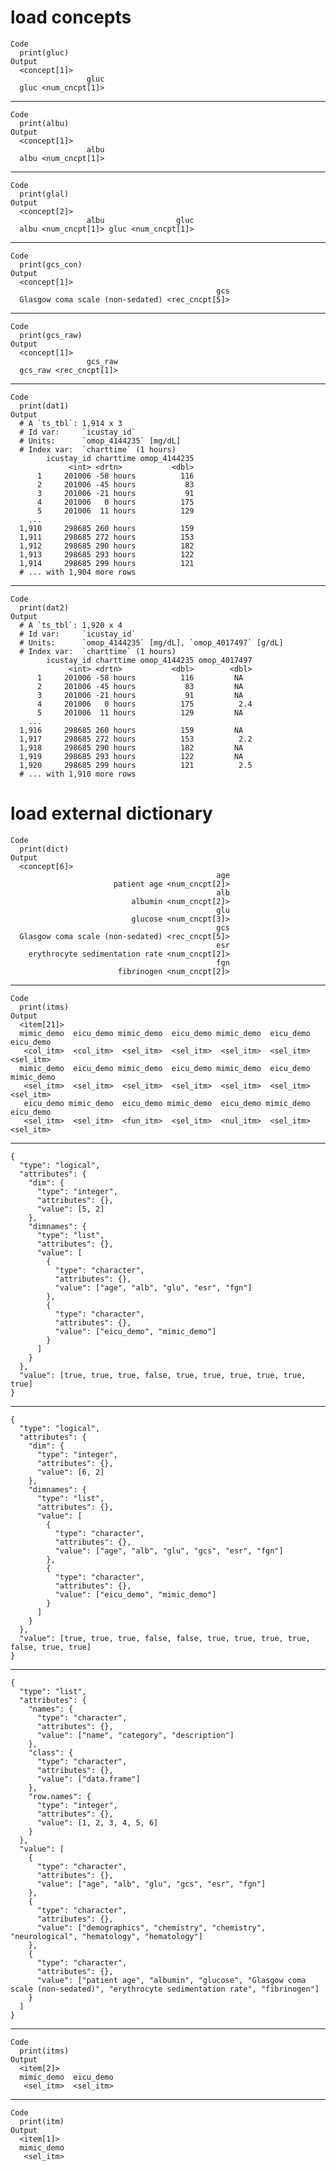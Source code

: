 # load concepts

    Code
      print(gluc)
    Output
      <concept[1]>
                     gluc 
      gluc <num_cncpt[1]> 

---

    Code
      print(albu)
    Output
      <concept[1]>
                     albu 
      albu <num_cncpt[1]> 

---

    Code
      print(glal)
    Output
      <concept[2]>
                     albu                gluc 
      albu <num_cncpt[1]> gluc <num_cncpt[1]> 

---

    Code
      print(gcs_con)
    Output
      <concept[1]>
                                                  gcs 
      Glasgow coma scale (non-sedated) <rec_cncpt[5]> 

---

    Code
      print(gcs_raw)
    Output
      <concept[1]>
                     gcs_raw 
      gcs_raw <rec_cncpt[1]> 

---

    Code
      print(dat1)
    Output
      # A `ts_tbl`: 1,914 x 3
      # Id var:     `icustay_id`
      # Units:      `omop_4144235` [mg/dL]
      # Index var:  `charttime` (1 hours)
            icustay_id charttime omop_4144235
                 <int> <drtn>           <dbl>
          1     201006 -58 hours          116
          2     201006 -45 hours           83
          3     201006 -21 hours           91
          4     201006   0 hours          175
          5     201006  11 hours          129
        ...
      1,910     298685 260 hours          159
      1,911     298685 272 hours          153
      1,912     298685 290 hours          182
      1,913     298685 293 hours          122
      1,914     298685 299 hours          121
      # ... with 1,904 more rows

---

    Code
      print(dat2)
    Output
      # A `ts_tbl`: 1,920 x 4
      # Id var:     `icustay_id`
      # Units:      `omop_4144235` [mg/dL], `omop_4017497` [g/dL]
      # Index var:  `charttime` (1 hours)
            icustay_id charttime omop_4144235 omop_4017497
                 <int> <drtn>           <dbl>        <dbl>
          1     201006 -58 hours          116         NA
          2     201006 -45 hours           83         NA
          3     201006 -21 hours           91         NA
          4     201006   0 hours          175          2.4
          5     201006  11 hours          129         NA
        ...
      1,916     298685 260 hours          159         NA
      1,917     298685 272 hours          153          2.2
      1,918     298685 290 hours          182         NA
      1,919     298685 293 hours          122         NA
      1,920     298685 299 hours          121          2.5
      # ... with 1,910 more rows

# load external dictionary

    Code
      print(dict)
    Output
      <concept[6]>
                                                  age 
                           patient age <num_cncpt[2]> 
                                                  alb 
                               albumin <num_cncpt[2]> 
                                                  glu 
                               glucose <num_cncpt[3]> 
                                                  gcs 
      Glasgow coma scale (non-sedated) <rec_cncpt[5]> 
                                                  esr 
        erythrocyte sedimentation rate <num_cncpt[2]> 
                                                  fgn 
                            fibrinogen <num_cncpt[2]> 

---

    Code
      print(itms)
    Output
      <item[21]>
      mimic_demo  eicu_demo mimic_demo  eicu_demo mimic_demo  eicu_demo  eicu_demo 
       <col_itm>  <col_itm>  <sel_itm>  <sel_itm>  <sel_itm>  <sel_itm>  <sel_itm> 
      mimic_demo  eicu_demo mimic_demo  eicu_demo mimic_demo  eicu_demo mimic_demo 
       <sel_itm>  <sel_itm>  <sel_itm>  <sel_itm>  <sel_itm>  <sel_itm>  <sel_itm> 
       eicu_demo mimic_demo  eicu_demo mimic_demo  eicu_demo mimic_demo  eicu_demo 
       <sel_itm>  <sel_itm>  <fun_itm>  <sel_itm>  <nul_itm>  <sel_itm>  <sel_itm> 

---

    {
      "type": "logical",
      "attributes": {
        "dim": {
          "type": "integer",
          "attributes": {},
          "value": [5, 2]
        },
        "dimnames": {
          "type": "list",
          "attributes": {},
          "value": [
            {
              "type": "character",
              "attributes": {},
              "value": ["age", "alb", "glu", "esr", "fgn"]
            },
            {
              "type": "character",
              "attributes": {},
              "value": ["eicu_demo", "mimic_demo"]
            }
          ]
        }
      },
      "value": [true, true, true, false, true, true, true, true, true, true]
    }

---

    {
      "type": "logical",
      "attributes": {
        "dim": {
          "type": "integer",
          "attributes": {},
          "value": [6, 2]
        },
        "dimnames": {
          "type": "list",
          "attributes": {},
          "value": [
            {
              "type": "character",
              "attributes": {},
              "value": ["age", "alb", "glu", "gcs", "esr", "fgn"]
            },
            {
              "type": "character",
              "attributes": {},
              "value": ["eicu_demo", "mimic_demo"]
            }
          ]
        }
      },
      "value": [true, true, true, false, false, true, true, true, true, false, true, true]
    }

---

    {
      "type": "list",
      "attributes": {
        "names": {
          "type": "character",
          "attributes": {},
          "value": ["name", "category", "description"]
        },
        "class": {
          "type": "character",
          "attributes": {},
          "value": ["data.frame"]
        },
        "row.names": {
          "type": "integer",
          "attributes": {},
          "value": [1, 2, 3, 4, 5, 6]
        }
      },
      "value": [
        {
          "type": "character",
          "attributes": {},
          "value": ["age", "alb", "glu", "gcs", "esr", "fgn"]
        },
        {
          "type": "character",
          "attributes": {},
          "value": ["demographics", "chemistry", "chemistry", "neurological", "hematology", "hematology"]
        },
        {
          "type": "character",
          "attributes": {},
          "value": ["patient age", "albumin", "glucose", "Glasgow coma scale (non-sedated)", "erythrocyte sedimentation rate", "fibrinogen"]
        }
      ]
    }

---

    Code
      print(itms)
    Output
      <item[2]>
      mimic_demo  eicu_demo 
       <sel_itm>  <sel_itm> 

---

    Code
      print(itm)
    Output
      <item[1]>
      mimic_demo 
       <sel_itm> 

